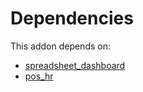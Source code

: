 # Dependencies

This addon depends on:

- [spreadsheet_dashboard](https://github.com/bringout/oca-ocb-report/tree/846a76fd4481817312d04dbc363203087a77734d/odoo-bringout-oca-ocb-spreadsheet_dashboard)
- [pos_hr](https://github.com/bringout/oca-ocb-pos/tree/06f69b118dfe20df553c8041175f04b9d2c54c71/odoo-bringout-oca-ocb-pos_hr)
